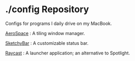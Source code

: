 # ./config Repository
Configs for programs I daily drive on my MacBook.

[AeroSpace](https://github.com/nikitabobko/AeroSpace) : A tiling window manager.   

[SketchyBar](https://github.com/FelixKratz/SketchyBar) : A customizable status bar. 

[Raycast](https://www.raycast.com/) : A launcher application; an alternative to Spotlight. 
